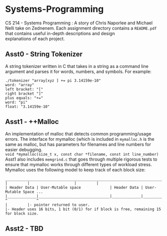 # Systems-Programming
CS 214 - Systems Programming : A story of Chris Naporlee and Michael Nelli take on Zednenem.
Each assignment directory contains a `README.pdf` that contains useful in-depth descriptions and design<br/>
explanations of each project.

## Asst0 - String Tokenizer
A string tokenizer written in C that takes in a string as a command line argument and parses it for words,
numbers, and symbols. For example:
```
./tokenizer "array[xyz ] += pi 3.14159e-10"
word: "array"
left bracket: "["
right bracket "]"
plus equals: "+="
word: "pi"
float: "3.14159e-10"
```

## Asst1 - ++Malloc
An implementation of malloc that detects common programming/usage errors.
The interface for mymalloc (which is included in `mymalloc.h` is the same as malloc,
but has parameters for filenames and line numbers for easier debugging.<br/>
`void *mymalloc(size_t x, const char *filename, const int line_number)`<br/>
Asst1 also includes `memgrind.c` that goes through multiple rigorous tests to ensure that mymalloc works through
different types of workload stress.
Mymalloc uses the following model to keep track of each block size:
```
__________________________________________________________________________________
| 	      | 			       | 	     |
| Header Data | User-Mutable space             | Header Data | User-Mutable Space ...
|_____________|________________________________|_____________|____________________
^             ^
| 	      |- pointer returned to user.
|- Header uses 16 bits, 1 bit (0/1) for if block is free, remaining 15 for block size.
```

## Asst2 - TBD
